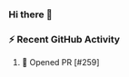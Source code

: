### Hi there 👋

### ⚡ Recent GitHub Activity
<!--START_SECTION:activity-->
1. 💪 Opened PR [#259]
<!--END_SECTION:activity-->
